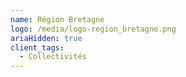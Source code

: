 ```yaml
---
name: Région Bretagne
logo: /media/logo-region_bretagne.png
ariaHidden: true
client_tags:
  - Collectivités
---
```


